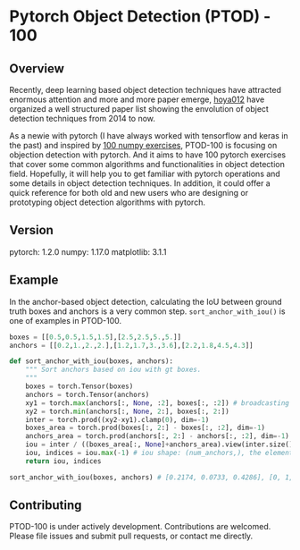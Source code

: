 # Pytorch Object Detection (PTOD) - 100

Overview
--------

 Recently, deep learning based object detection techniques have attracted enormous attention and more and more paper emerge, [hoya012](https://github.com/hoya012/deep_learning_object_detection) have organized a well structured paper list showing the envolution of object detection techniques from 2014 to now.

As a newie with pytorch (I have always worked with tensorflow and keras in the past) and inspired by [100 numpy exercises](https://github.com/rougier/numpy-100), PTOD-100 is focusing on objection detection with pytorch. And it aims to have 100 pytorch exercises that cover some common algorithms and functionalities in object detection field. Hopefully, it will help you to get familiar with pytorch operations and some details in object detection techniques. In addition, it could offer a quick reference for both old and new users who are designing or prototyping object detection algorithms with pytorch.

Version
-------
pytorch: 1.2.0
numpy: 1.17.0
matplotlib: 3.1.1

Example
-------
In the anchor-based object detection, calculating the IoU between ground truth boxes and anchors is a very common step. `sort_anchor_with_iou()` is one of examples in PTOD-100.

```python
boxes = [[0.5,0.5,1.5,1.5],[2.5,2.5,5.,5.]]
anchors = [[0.2,1.,2.,2.],[1.2,1.7,3.,3.6],[2.2,1.8,4.5,4.3]]

def sort_anchor_with_iou(boxes, anchors):
    """ Sort anchors based on iou with gt boxes.
    """
    boxes = torch.Tensor(boxes)
    anchors = torch.Tensor(anchors)
    xy1 = torch.max(anchors[:, None, :2], boxes[:, :2]) # broadcasting
    xy2 = torch.min(anchors[:, None, 2:], boxes[:, 2:])
    inter = torch.prod((xy2-xy1).clamp(0), dim=-1)
    boxes_area = torch.prod(boxes[:, 2:] - boxes[:, :2], dim=-1)
    anchors_area = torch.prod(anchors[:, 2:] - anchors[:, :2], dim=-1)
    iou = inter / ((boxes_area[:, None]+anchors_area).view(inter.size()) - inter)
    iou, indices = iou.max(-1) # iou shape: (num_anchors,), the elements in indices are index of gt box.
    return iou, indices

sort_anchor_with_iou(boxes, anchors) # [0.2174, 0.0733, 0.4286], [0, 1, 1], it means that the first anchor has the max iou 0.2174 with 0-th gt box.

```

Contributing
------------
PTOD-100 is under actively development. Contributions are welcomed. Please file issues and submit pull requests, or contact me directly.

